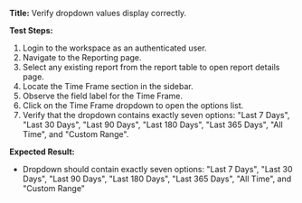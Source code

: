 **Title:** Verify dropdown values display correctly.

**Test Steps:**
1. Login to the workspace as an authenticated user.
2. Navigate to the Reporting page.
3. Select any existing report from the report table to open report details page.
4. Locate the Time Frame section in the sidebar.
5. Observe the field label for the Time Frame.
6. Click on the Time Frame dropdown to open the options list.
7. Verify that the dropdown contains exactly seven options: "Last 7 Days", "Last 30 Days", "Last 90 Days", "Last 180 Days", "Last 365 Days", "All Time", and "Custom Range".

**Expected Result:**
* Dropdown should contain exactly seven options: "Last 7 Days", "Last 30 Days", "Last 90 Days", "Last 180 Days", "Last 365 Days", "All Time", and "Custom Range"